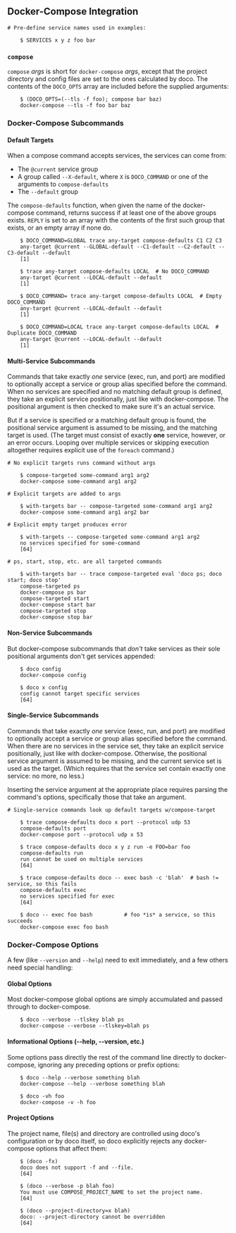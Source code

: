 ## Docker-Compose Integration

~~~shell
# Pre-define service names used in examples:

    $ SERVICES x y z foo bar
~~~

### `compose`

`compose` *args* is short for `docker-compose` *args*, except that the project directory and config files are set to the ones calculated by doco.  The contents of the `DOCO_OPTS` array are included before the supplied arguments:

~~~shell
    $ (DOCO_OPTS=(--tls -f foo); compose bar baz)
    docker-compose --tls -f foo bar baz
~~~

### Docker-Compose Subcommands

#### Default Targets

When a compose command accepts services, the services can come from:

* The `@current` service group
* A group called `--X-default`, where `X` is `DOCO_COMMAND` or one of the arguments to `compose-defaults`
* The `--default` group

The `compose-defaults` function, when given the name of the docker-compose command, returns success if at least one of the above groups exists.  `REPLY` is set to an array with the contents of the first such group that exists, or an empty array if none do.

~~~shell
    $ DOCO_COMMAND=GLOBAL trace any-target compose-defaults C1 C2 C3
    any-target @current --GLOBAL-default --C1-default --C2-default --C3-default --default
    [1]

    $ trace any-target compose-defaults LOCAL  # No DOCO_COMMAND
    any-target @current --LOCAL-default --default
    [1]

    $ DOCO_COMMAND= trace any-target compose-defaults LOCAL  # Empty DOCO_COMMAND
    any-target @current --LOCAL-default --default
    [1]

    $ DOCO_COMMAND=LOCAL trace any-target compose-defaults LOCAL  # Duplicate DOCO_COMMAND
    any-target @current --LOCAL-default --default
    [1]

~~~

#### Multi-Service Subcommands

Commands that take exactly *one* service (exec, run, and port) are modified to optionally accept a service or group alias specified before the command.  When no services are specified and no matching default group is defined, they take an explicit service positionally, just like with docker-compose.  The positional argument is then checked to make sure it's an actual service.

But if a service is specified or a matching default group is found, the positional service argument is assumed to be missing, and the matching target is used.  (The target must consist of exactly **one** service, however, or an error occurs.  Looping over multiple services or skipping execution altogether requires explicit use of the `foreach` command.)

~~~shell
# No explicit targets runs command without args

    $ compose-targeted some-command arg1 arg2
    docker-compose some-command arg1 arg2

# Explicit targets are added to args

    $ with-targets bar -- compose-targeted some-command arg1 arg2
    docker-compose some-command arg1 arg2 bar

# Explicit empty target produces error

    $ with-targets -- compose-targeted some-command arg1 arg2
    no services specified for some-command
    [64]

# ps, start, stop, etc. are all targeted commands

    $ with-targets bar -- trace compose-targeted eval 'doco ps; doco start; doco stop'
    compose-targeted ps
    docker-compose ps bar
    compose-targeted start
    docker-compose start bar
    compose-targeted stop
    docker-compose stop bar
~~~

#### Non-Service Subcommands

But docker-compose subcommands that *don't* take services as their sole positional arguments don't get services appended:

~~~shell
    $ doco config
    docker-compose config

    $ doco x config
    config cannot target specific services
    [64]
~~~

#### Single-Service Subcommands

Commands that take exactly *one* service (exec, run, and port) are modified to optionally accept a service or group alias specified before the command.  When there are no services in the service set, they take an explicit service positionally, just like with docker-compose.  Otherwise, the positional service argument is assumed to be missing, and the current service set is used as the target.  (Which requires that the service set contain exactly one service: no more, no less.)

Inserting the service argument at the appropriate place requires parsing the command's options, specifically those that take an argument.

~~~shell
# Single-service commands look up default targets w/compose-target

    $ trace compose-defaults doco x port --protocol udp 53
    compose-defaults port
    docker-compose port --protocol udp x 53

    $ trace compose-defaults doco x y z run -e FOO=bar foo
    compose-defaults run
    run cannot be used on multiple services
    [64]

    $ trace compose-defaults doco -- exec bash -c 'blah'  # bash != service, so this fails
    compose-defaults exec
    no services specified for exec
    [64]

    $ doco -- exec foo bash          # foo *is* a service, so this succeeds
    docker-compose exec foo bash
~~~

### Docker-Compose Options

  A few (like `--version` and `--help`) need to exit immediately, and a few others need special handling:

#### Global Options

Most docker-compose global options are simply accumulated and passed through to docker-compose.

~~~shell
    $ doco --verbose --tlskey blah ps
    docker-compose --verbose --tlskey=blah ps
~~~

#### Informational Options (--help, --version, etc.)

Some options pass directly the rest of the command line directly to docker-compose, ignoring any preceding options or prefix options:

~~~shell
    $ doco --help --verbose something blah
    docker-compose --help --verbose something blah

    $ doco -vh foo
    docker-compose -v -h foo
~~~

#### Project Options

The project name, file(s) and directory are controlled using doco's configuration or by doco itself, so doco explicitly rejects any docker-compose options that affect them:

~~~shell
    $ (doco -fx)
    doco does not support -f and --file.
    [64]

    $ (doco --verbose -p blah foo)
    You must use COMPOSE_PROJECT_NAME to set the project name.
    [64]

    $ (doco --project-directory=x blah)
    doco: --project-directory cannot be overridden
    [64]
~~~